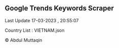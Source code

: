

## Google Trends Keywords Scraper 
 
Last Update 17-03-2023 , 20:55:07

Country List :
VIETNAM.json



© Abdul Muttaqin 

